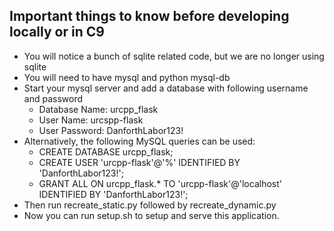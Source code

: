 ## Important things to know before developing locally or in C9

  - You will notice a bunch of sqlite related code, but we are no longer using sqlite
  - You will need to have mysql and python mysql-db
  - Start your mysql server and add a database with following username and password
    - Database Name: urcpp_flask
    - User Name: urcspp-flask
    - User Password: DanforthLabor123!
  - Alternatively, the following MySQL queries can be used:
    - CREATE DATABASE urcpp_flask;
    - CREATE USER 'urcpp-flask'@'%' IDENTIFIED BY 'DanforthLabor123!';
    - GRANT ALL ON urcpp_flask.* TO 'urcpp-flask'@'localhost' IDENTIFIED BY 'DanforthLabor123!';
  - Then run recreate_static.py followed by recreate_dynamic.py
  - Now you can run setup.sh to setup and serve this application.